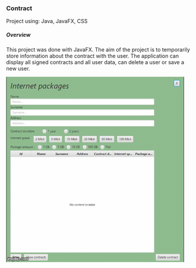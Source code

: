 ### Contract ###
Project using: Java, JavaFX, CSS

##### Overview #####
###
This project was done with JavaFX. The aim of the project is to temporarily store information about the contract with the user. The application can display all signed contracts and all user data, can delete a user or save a new user.

![Alt Text](https://github.com/aleksandramarjanovic/Contract/blob/master/ugovor_project/represent.gif)
